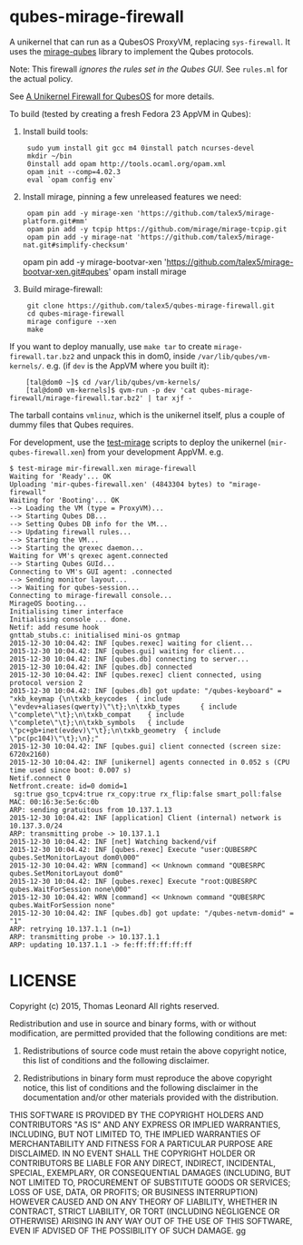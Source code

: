 # qubes-mirage-firewall

A unikernel that can run as a QubesOS ProxyVM, replacing `sys-firewall`.
It uses the [mirage-qubes][] library to implement the Qubes protocols.

Note: This firewall *ignores the rules set in the Qubes GUI*. See `rules.ml` for the actual policy.

See [A Unikernel Firewall for QubesOS][] for more details.

To build (tested by creating a fresh Fedora 23 AppVM in Qubes):

1. Install build tools:

        sudo yum install git gcc m4 0install patch ncurses-devel
        mkdir ~/bin
        0install add opam http://tools.ocaml.org/opam.xml
        opam init --comp=4.02.3
        eval `opam config env`

2. Install mirage, pinning a few unreleased features we need:

        opam pin add -y mirage-xen 'https://github.com/talex5/mirage-platform.git#mm'
        opam pin add -y tcpip https://github.com/mirage/mirage-tcpip.git
        opam pin add -y mirage-nat 'https://github.com/talex5/mirage-nat.git#simplify-checksum'
	opam pin add -y mirage-bootvar-xen 'https://github.com/talex5/mirage-bootvar-xen.git#qubes'
        opam install mirage

3. Build mirage-firewall:

        git clone https://github.com/talex5/qubes-mirage-firewall.git
        cd qubes-mirage-firewall
        mirage configure --xen
        make

If you want to deploy manually, use `make tar` to create `mirage-firewall.tar.bz2` and unpack this in dom0, inside `/var/lib/qubes/vm-kernels/`. e.g. (if `dev` is the AppVM where you built it):

        [tal@dom0 ~]$ cd /var/lib/qubes/vm-kernels/
        [tal@dom0 vm-kernels]$ qvm-run -p dev 'cat qubes-mirage-firewall/mirage-firewall.tar.bz2' | tar xjf -

The tarball contains `vmlinuz`, which is the unikernel itself, plus a couple of dummy files that Qubes requires.

For development, use the [test-mirage][] scripts to deploy the unikernel (`mir-qubes-firewall.xen`) from your development AppVM. e.g.

    $ test-mirage mir-firewall.xen mirage-firewall
    Waiting for 'Ready'... OK
    Uploading 'mir-qubes-firewall.xen' (4843304 bytes) to "mirage-firewall"
    Waiting for 'Booting'... OK
    --> Loading the VM (type = ProxyVM)...
    --> Starting Qubes DB...
    --> Setting Qubes DB info for the VM...
    --> Updating firewall rules...
    --> Starting the VM...
    --> Starting the qrexec daemon...
    Waiting for VM's qrexec agent.connected
    --> Starting Qubes GUId...
    Connecting to VM's GUI agent: .connected
    --> Sending monitor layout...
    --> Waiting for qubes-session...
    Connecting to mirage-firewall console...
    MirageOS booting...
    Initialising timer interface
    Initialising console ... done.
    Netif: add resume hook
    gnttab_stubs.c: initialised mini-os gntmap
    2015-12-30 10:04.42: INF [qubes.rexec] waiting for client...
    2015-12-30 10:04.42: INF [qubes.gui] waiting for client...
    2015-12-30 10:04.42: INF [qubes.db] connecting to server...
    2015-12-30 10:04.42: INF [qubes.db] connected
    2015-12-30 10:04.42: INF [qubes.rexec] client connected, using protocol version 2
    2015-12-30 10:04.42: INF [qubes.db] got update: "/qubes-keyboard" = "xkb_keymap {\n\txkb_keycodes  { include \"evdev+aliases(qwerty)\"\t};\n\txkb_types     { include \"complete\"\t};\n\txkb_compat    { include \"complete\"\t};\n\txkb_symbols   { include \"pc+gb+inet(evdev)\"\t};\n\txkb_geometry  { include \"pc(pc104)\"\t};\n};"
    2015-12-30 10:04.42: INF [qubes.gui] client connected (screen size: 6720x2160)
    2015-12-30 10:04.42: INF [unikernel] agents connected in 0.052 s (CPU time used since boot: 0.007 s)
    Netif.connect 0
    Netfront.create: id=0 domid=1
     sg:true gso_tcpv4:true rx_copy:true rx_flip:false smart_poll:false
    MAC: 00:16:3e:5e:6c:0b
    ARP: sending gratuitous from 10.137.1.13
    2015-12-30 10:04.42: INF [application] Client (internal) network is 10.137.3.0/24
    ARP: transmitting probe -> 10.137.1.1
    2015-12-30 10:04.42: INF [net] Watching backend/vif
    2015-12-30 10:04.42: INF [qubes.rexec] Execute "user:QUBESRPC qubes.SetMonitorLayout dom0\000"
    2015-12-30 10:04.42: WRN [command] << Unknown command "QUBESRPC qubes.SetMonitorLayout dom0"
    2015-12-30 10:04.42: INF [qubes.rexec] Execute "root:QUBESRPC qubes.WaitForSession none\000"
    2015-12-30 10:04.42: WRN [command] << Unknown command "QUBESRPC qubes.WaitForSession none"
    2015-12-30 10:04.42: INF [qubes.db] got update: "/qubes-netvm-domid" = "1"
    ARP: retrying 10.137.1.1 (n=1)
    ARP: transmitting probe -> 10.137.1.1
    ARP: updating 10.137.1.1 -> fe:ff:ff:ff:ff:ff



# LICENSE

Copyright (c) 2015, Thomas Leonard
All rights reserved.

Redistribution and use in source and binary forms, with or without modification, are permitted provided that the following conditions are met:

1. Redistributions of source code must retain the above copyright notice, this list of conditions and the following disclaimer.

2. Redistributions in binary form must reproduce the above copyright notice, this list of conditions and the following disclaimer in the documentation and/or other materials provided with the distribution.

THIS SOFTWARE IS PROVIDED BY THE COPYRIGHT HOLDERS AND CONTRIBUTORS "AS IS" AND ANY EXPRESS OR IMPLIED WARRANTIES, INCLUDING, BUT NOT LIMITED TO, THE IMPLIED WARRANTIES OF MERCHANTABILITY AND FITNESS FOR A PARTICULAR PURPOSE ARE DISCLAIMED. IN NO EVENT SHALL THE COPYRIGHT HOLDER OR CONTRIBUTORS BE LIABLE FOR ANY DIRECT, INDIRECT, INCIDENTAL, SPECIAL, EXEMPLARY, OR CONSEQUENTIAL DAMAGES (INCLUDING, BUT NOT LIMITED TO, PROCUREMENT OF SUBSTITUTE GOODS OR SERVICES; LOSS OF USE, DATA, OR PROFITS; OR BUSINESS INTERRUPTION) HOWEVER CAUSED AND ON ANY THEORY OF LIABILITY, WHETHER IN CONTRACT, STRICT LIABILITY, OR TORT (INCLUDING NEGLIGENCE OR OTHERWISE) ARISING IN ANY WAY OUT OF THE USE OF THIS SOFTWARE, EVEN IF ADVISED OF THE POSSIBILITY OF SUCH DAMAGE.
gg

[test-mirage]: https://github.com/talex5/qubes-test-mirage
[mirage-qubes]: https://github.com/talex5/mirage-qubes
[A Unikernel Firewall for QubesOS]: http://roscidus.com/blog/blog/2016/01/01/a-unikernel-firewall-for-qubesos/
